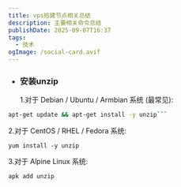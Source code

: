 ```yaml
---
title: vps拾建节点相关总结
description: 主要相关命令总结
publishDate: 2025-09-07T16:37
tags:
  - 技术
ogImage: /social-card.avif
---
```

* ### 安装unzip

  1.对于 Debian / Ubuntu / Armbian 系统 (最常见):

````Bash
apt-get update && apt-get install -y unzip```
````

2.对于 CentOS / RHEL / Fedora 系统:

```
yum install -y unzip
```


3.对于 Alpine Linux 系统:



```
apk add unzip
```
